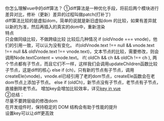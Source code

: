 你怎么理解vue中的diff算法？
①diff算法是一种优化手段，将前后两个模块进行差异对比，修补（更新）差异的过程叫做patch(打补丁)  
 diff算法比较的是虚拟dom，简单的说就是新旧虚拟dom 的比较，如果有差异就以新的为准，然后再插入的真实的dom中，重新渲染  
 特点  
只会做同级比较，不做跨级比较
比较后几种情况
if (oldVnode === vnode)，他们的引用一致，可以认为没有变化。
if(oldVnode.text !== null && vnode.text !== null && oldVnode.text !== vnode.text)，文本节点的比较，需要修改，则会调用Node.textContent = vnode.text。
if( oldCh && ch && oldCh !== ch ), 两个节点都有子节点，而且它们不一样，这样我们会调用updateChildren函数比较子节点，这是diff的核心
else if (ch)，只有新的节点有子节点，调用createEle(vnode)，vnode.el已经引用了老的dom节点，createEle函数会在老dom节点上添加子节点。
else if (oldCh)，新节点没有子节点，老节点有子节点，直接删除老节点。
增加key会增加比较效率，详见[key in vue](https://github.com/yexiaolong-do/vue-questions/blob/master/key%20in%20vue.md)  
②总结：  
尽量不要跨层级的修改dom  
在开发组件时，保持稳定的 DOM 结构会有助于性能的提升  
设置key可以让diff更高效  
